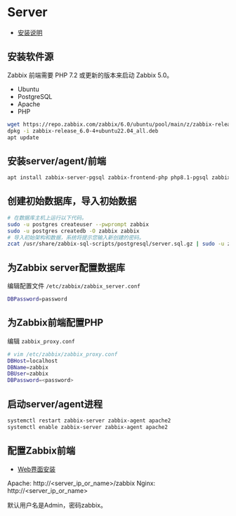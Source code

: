 # Server

- [安装说明](https://www.zabbix.com/documentation/6.0/zh/manual/installation/install_from_packages/debian_ubuntu)

## 安装软件源

Zabbix 前端需要 PHP 7.2 或更新的版本来启动 Zabbix 5.0。

- Ubuntu
- PostgreSQL
- Apache
- PHP

```bash
wget https://repo.zabbix.com/zabbix/6.0/ubuntu/pool/main/z/zabbix-release/zabbix-release_6.0-4%2Bubuntu22.04_all.deb
dpkg -i zabbix-release_6.0-4+ubuntu22.04_all.deb
apt update
```

## 安装server/agent/前端

```bash
apt install zabbix-server-pgsql zabbix-frontend-php php8.1-pgsql zabbix-apache-conf zabbix-sql-scripts zabbix-agent
```

## 创建初始数据库，导入初始数据

```bash
# 在数据库主机上运行以下代码。
sudo -u postgres createuser --pwprompt zabbix
sudo -u postgres createdb -O zabbix zabbix
# 导入初始架构和数据，系统将提示您输入新创建的密码。
zcat /usr/share/zabbix-sql-scripts/postgresql/server.sql.gz | sudo -u zabbix psql zabbix
```

## 为Zabbix server配置数据库

编辑配置文件 `/etc/zabbix/zabbix_server.conf`

```bash
DBPassword=password
```

## 为Zabbix前端配置PHP

编辑 `zabbix_proxy.conf`

```bash
# vim /etc/zabbix/zabbix_proxy.conf
DBHost=localhost
DBName=zabbix
DBUser=zabbix
DBPassword=<password>
```

## 启动server/agent进程

```bash
systemctl restart zabbix-server zabbix-agent apache2
systemctl enable zabbix-server zabbix-agent apache2
```

## 配置Zabbix前端

- [Web界面安装](https://www.zabbix.com/documentation/6.0/zh/manual/installation/frontend)


Apache: http://<server_ip_or_name>/zabbix
Nginx: http://<server_ip_or_name>

默认用户名是Admin，密码zabbix。